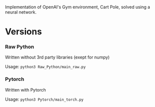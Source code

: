 Implementation of OpenAI's Gym environment, Cart Pole, solved using a neural network. 

# Versions

### Raw Python
Written without 3rd party libraries (exept for numpy)

Usage:
```python3 Raw_Python/main_raw.py```

### Pytorch
Written with Pytorch

Usage:
```python3 Pytorch/main_torch.py```